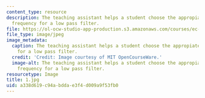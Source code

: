 ```yaml
---
content_type: resource
description: The teaching assistant helps a student choose the appropiate cut-off
  frequency for a low pass filter.
file: https://ol-ocw-studio-app-production.s3.amazonaws.com/courses/ec-s06-practical-electronics-fall-2004/a338d619c94abddae3f4d009a9f53fb0_1.jpg
file_type: image/jpeg
image_metadata:
  caption: The teaching assistant helps a student choose the appropiate cut-off frequency
    for a low pass filter.
  credit: 'Credit: Image courtesy of MIT OpenCourseWare.'
  image-alt: The teaching assistant helps a student choose the appropiate cut-off
    frequency for a low pass filter.
resourcetype: Image
title: 1.jpg
uid: a338d619-c94a-bdda-e3f4-d009a9f53fb0
---
```


